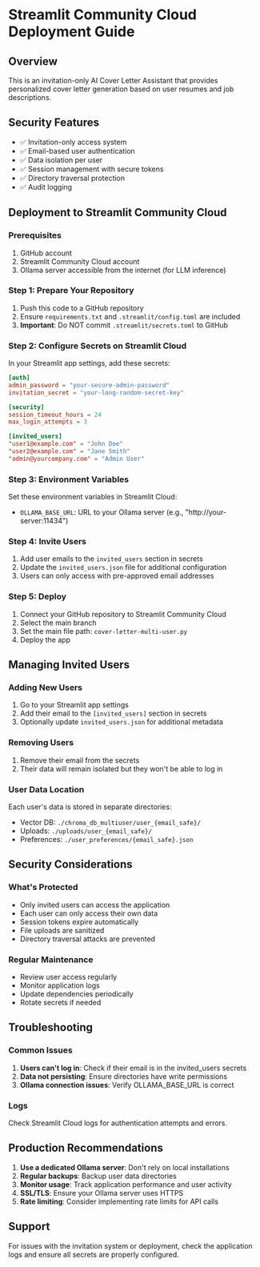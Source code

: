 # Streamlit Community Cloud Deployment Guide

## Overview
This is an invitation-only AI Cover Letter Assistant that provides personalized cover letter generation based on user resumes and job descriptions.

## Security Features
- ✅ Invitation-only access system
- ✅ Email-based user authentication
- ✅ Data isolation per user
- ✅ Session management with secure tokens
- ✅ Directory traversal protection
- ✅ Audit logging

## Deployment to Streamlit Community Cloud

### Prerequisites
1. GitHub account
2. Streamlit Community Cloud account
3. Ollama server accessible from the internet (for LLM inference)

### Step 1: Prepare Your Repository
1. Push this code to a GitHub repository
2. Ensure `requirements.txt` and `.streamlit/config.toml` are included
3. **Important**: Do NOT commit `.streamlit/secrets.toml` to GitHub

### Step 2: Configure Secrets on Streamlit Cloud
In your Streamlit app settings, add these secrets:

```toml
[auth]
admin_password = "your-secure-admin-password"
invitation_secret = "your-long-random-secret-key"

[security]
session_timeout_hours = 24
max_login_attempts = 3

[invited_users]
"user1@example.com" = "John Doe"
"user2@example.com" = "Jane Smith"
"admin@yourcompany.com" = "Admin User"
```

### Step 3: Environment Variables
Set these environment variables in Streamlit Cloud:
- `OLLAMA_BASE_URL`: URL to your Ollama server (e.g., "http://your-server:11434")

### Step 4: Invite Users
1. Add user emails to the `invited_users` section in secrets
2. Update the `invited_users.json` file for additional configuration
3. Users can only access with pre-approved email addresses

### Step 5: Deploy
1. Connect your GitHub repository to Streamlit Community Cloud
2. Select the main branch
3. Set the main file path: `cover-letter-multi-user.py`
4. Deploy the app

## Managing Invited Users

### Adding New Users
1. Go to your Streamlit app settings
2. Add their email to the `[invited_users]` section in secrets
3. Optionally update `invited_users.json` for additional metadata

### Removing Users
1. Remove their email from the secrets
2. Their data will remain isolated but they won't be able to log in

### User Data Location
Each user's data is stored in separate directories:
- Vector DB: `./chroma_db_multiuser/user_{email_safe}/`
- Uploads: `./uploads/user_{email_safe}/`
- Preferences: `./user_preferences/{email_safe}.json`

## Security Considerations

### What's Protected
- Only invited users can access the application
- Each user can only access their own data
- Session tokens expire automatically
- File uploads are sanitized
- Directory traversal attacks are prevented

### Regular Maintenance
- Review user access regularly
- Monitor application logs
- Update dependencies periodically
- Rotate secrets if needed

## Troubleshooting

### Common Issues
1. **Users can't log in**: Check if their email is in the invited_users secrets
2. **Data not persisting**: Ensure directories have write permissions
3. **Ollama connection issues**: Verify OLLAMA_BASE_URL is correct

### Logs
Check Streamlit Cloud logs for authentication attempts and errors.

## Production Recommendations

1. **Use a dedicated Ollama server**: Don't rely on local installations
2. **Regular backups**: Backup user data directories
3. **Monitor usage**: Track application performance and user activity
4. **SSL/TLS**: Ensure your Ollama server uses HTTPS
5. **Rate limiting**: Consider implementing rate limits for API calls

## Support
For issues with the invitation system or deployment, check the application logs and ensure all secrets are properly configured.